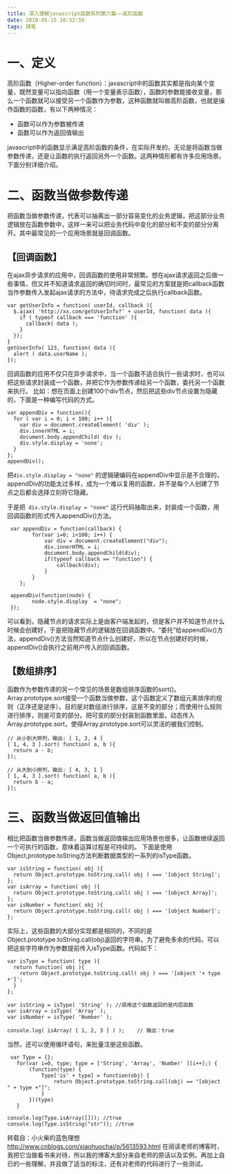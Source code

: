 ```yaml
---
title: 深入理解javascript函数系列第六篇——高阶函数
date: 2018-05-15 16:52:55
tags: 随笔
---
```



# 一、定义
高阶函数（Higher-order function）：javascript中的函数其实都是指向某个变量，既然变量可以指向函数（用一个变量表示函数），函数的参数能接收变量，那么一个函数就可以接受另一个函数作为参数，这种函数就叫做高阶函数，也就是操作函数的函数，有以下两种情况：

 - 函数可以作为参数被传递
 - 函数可以作为返回值输出

javascript中的函数显示满足高阶函数的条件，在实际开发的，无论是将函数当做参数传递，还是让函数的执行返回另外一个函数。这两种情形都有许多应用场景。下面分别详细介绍。

<!-- more -->

# 二、函数当做参数传递
把函数当做参数传递，代表可以抽离出一部分容易变化的业务逻辑，把这部分业务逻辑放在函数参数中，这样一来可以把业务代码中变化的部分和不变的部分分离开。其中最常见的一个应用场景就是回调函数。

## 【回调函数】
在ajax异步请求的应用中，回调函数的使用非常频繁。想在ajax请求返回之后做一些事情，但又并不知道请求返回的确切时间时，最常见的方案就是把callback函数当作参数传入发起ajax请求的方法中，待请求完成之后执行callback函数。

```
var getUserInfo = function( userId, callback ){
  $.ajax( 'http://xx.com/getUserInfo?' + userId, function( data ){
    if ( typeof callback === 'function' ){
      callback( data );
    }
  });
}
getUserInfo( 123, function( data ){ 
  alert ( data.userName );
});
```
回调函数的应用不仅只在异步请求中，当一个函数不适合执行一些请求时，也可以把这些请求封装成一个函数，并把它作为参数传递给另一个函数，委托另一个函数来执行。
比如：想在页面上创建100个div节点，然后把这些div节点设置为隐藏的，下面是一种编写代码的方式。
```
var appendDiv = function(){
  for ( var i = 0; i < 100; i++ ){
    var div = document.createElement( 'div' );
    div.innerHTML = i;
    document.body.appendChild( div );
    div.style.display = 'none';
  }
};
appendDiv();
```
把```div.style.display = "none"``` 的逻辑硬编码在appendDiv中显示是不合理的，appendDiv的功能太过多样，成为一个难以复用的函数，并不是每个人创建了节点之后都会选择立刻将它隐藏。

于是把``` div.style.display = "none"``` 这行代码抽取出来，封装成一个函数，用回调函数的形式传入appendDiv()方法。
```
 var appendDiv = function(callback) {
        for(var i=0; i<100; i++) {
            var div = document.createElement("div");
            div.innerHTML = i;
            document.body.appendChild(div);
            if(typeof callback == "function") {
                callback(div);
            }
        }
    };

 appendDiv(function(node) {
        node.style.display  = "none";
 });
```
可以看到，隐藏节点的请求实际上是由客户端发起的，但是客户并不知道节点什么时候会创建好，于是把隐藏节点的逻辑放在回调函数中。“委托”给appendDiv()方法，appendDiv()方法当然知道节点什么创建好，所以在节点创建好的时候，appendDiv()会执行之前用户传入的回调函数。

## 【数组排序】
函数作为参数传递的另一个常见的场景是数组排序函数的sort()。Array.prototype.sort接受一个函数当做参数，这个函数定义了数组元素排序的规则（正序还是逆序）。目的是对数组进行排序，这是不变的部分；而使用什么规则进行排序，则是可变的部分。把可变的部分封装到函数里面，动态传入Array.prototype.sort，使得Array.prototype.sort可以灵活的被我们控制。
```
// 从小到大排列，输出: [ 1, 3, 4 ]
[ 1, 4, 3 ].sort( function( a, b ){ 
  return a - b;
});

// 从大到小排列，输出: [ 4, 3, 1 ]
[ 1, 4, 3 ].sort( function( a, b ){ 
  return b - a;
});
```
# 三、函数当做返回值输出
相比把函数当做参数传递，函数当做返回值输出应用场景也很多，让函数继续返回一个可执行的函数，意味着运算过程是可持续的。
下面是使用Object,prototype.toString方法判断数据类型的一系列的isType函数。
```
var isString = function( obj ){
  return Object.prototype.toString.call( obj ) === '[object String]';
};
var isArray = function( obj ){
  return Object.prototype.toString.call( obj ) === '[object Array]';
};
var isNumber = function( obj ){
  return Object.prototype.toString.call( obj ) === '[object Number]';
};
```
实际上，这些函数的大部分实现都是相同的，不同的是Object.prototype.toString.call(obj)返回的字符串。为了避免多余的代码，可以把这些字符串作为参数提前传入isType函数。代码如下：
```
var isType = function( type ){ 
  return function( obj ){
    return Object.prototype.toString.call( obj ) === '[object '+ type +']';
  }
};

var isString = isType( 'String' ); //调用这个函数返回的是内层函数
var isArray = isType( 'Array' ); 
var isNumber = isType( 'Number' );

console.log( isArray( [ 1, 2, 3 ] ) );    // 输出：true
```
当然，还可以使用循环语句，来批量注册这些函数。
```
 var Type = {};
   for(var i=0, type; type = ['String', 'Array', 'Number' ][i++];) {
       (function(type) {
           Type['is' + type] = function(obj) {
               return Object.prototype.toString.call(obj) == "[object " + type +"]";
           }
       })(type)
   }
 
console.log(Type.isArray([])); //true
console.log(Type.isString("str")); //true
```

转载自：小火柴的蓝色理想
<http://www.cnblogs.com/xiaohuochai/p/5613593.html>
在阅读老师的博客时，我把它当做看书来对待，所以我的博客大部分来自老师的原话以及实例，再加上自已的一些理解，并且做了适当的标注，还有对老师的代码进行了一些测试。
